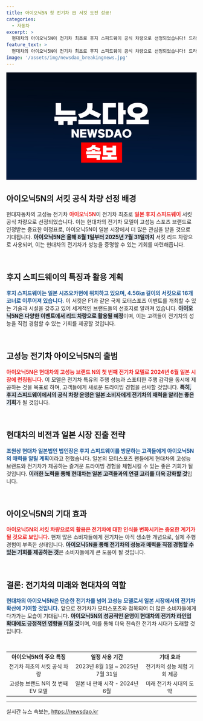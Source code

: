 ```yaml
---
title: 아이오닉5N 첫 전기차 日 서킷 도전 성공!
categories:
  - 자동차
excerpt: >
  현대차의 아이오닉5N이 전기차 최초로 후지 스피드웨이 공식 차량으로 선정되었습니다! 드라이빙의 즐거움을 전하며 일본 고객들에게 전기차의 매력을 선보일 예정입니다. 클릭해서 더 알아보세요!
feature_text: >
  현대차의 아이오닉5N이 전기차 최초로 후지 스피드웨이 공식 차량으로 선정되었습니다! 드라이빙의 즐거움을 전하며 일본 고객들에게 전기차의 매력을 선보일 예정입니다. 클릭해서 더 알아보세요!
image: '/assets/img/newsdao_breakingnews.jpg'
---
```


<p><img src="/assets/img/newsdao_breakingnews.jpg" alt="ranknews 속보" /></p>

<h2 data-ke-size="size26">아이오닉5N의 서킷 공식 차량 선정 배경</h2>

<p data-ke-size="size16">현대자동차의 고성능 전기차 <b><span style="color: #ee2323;">아이오닉5N</span></b>이 전기차 최초로 <b><span style="color: #ee2323;">일본 후지 스피드웨이</span></b> 서킷 공식 차량으로 선정되었습니다. 이는 현대차의 전기차 모델이 고성능 스포츠 브랜드로 인정받는 중요한 이정표로, 아이오닉5N이 일본 시장에서 더 많은 관심을 받을 것으로 기대됩니다. <b><span style="background-color: #21538527;">아이오닉5N은 올해 8월 1일부터 2025년 7월 31일까지</span></b> 서킷 리드 차량으로 사용되며, 이는 현대차의 전기차가 성능을 증명할 수 있는 기회를 마련해줍니다.</p>

<p data-ke-size="size16">&nbsp;</p>

<h2 data-ke-size="size26">후지 스피드웨이의 특징과 활용 계획</h2>

<p data-ke-size="size16"><b><span style="color: #1a5490;">후지 스피드웨이는 일본 시즈오카현에 위치하고 있으며, 4.56㎞ 길이의 서킷으로 16개 코너로 이루어져 있습니다.</span></b> 이 서킷은 F1과 같은 국제 모터스포츠 이벤트를 개최할 수 있는 기술과 시설을 갖추고 있어 세계적인 브랜드들의 선호지로 알려져 있습니다. <b><span style="background-color: #21538527;">아이오닉5N은 다양한 이벤트에서 리드 차량으로 활용될 예정</span></b>이며, 이는 고객들이 전기차의 성능을 직접 경험할 수 있는 기회를 제공할 것입니다.</p>

<p data-ke-size="size16">&nbsp;</p>

<h2 data-ke-size="size26">고성능 전기차 아이오닉5N의 출범</h2>

<p data-ke-size="size16"><b><span style="color: #ee2323;">아이오닉5N은 현대차의 고성능 브랜드 N의 첫 번째 전기차 모델로 2024년 6월 일본 시장에 런칭됩니다.</span></b> 이 모델은 전기차 특유의 주행 성능과 스포티한 주행 감각을 동시에 제공하는 것을 목표로 하며, 고객들에게 새로운 드라이빙 경험을 선사할 것입니다. <b><span style="background-color: #21538527;">특히, 후지 스피드웨이에서의 공식 차량 운영은 일본 소비자에게 전기차의 매력을 알리는 좋은 기회</span></b>가 될 것입니다.</p>

<p data-ke-size="size16">&nbsp;</p>

<h2 data-ke-size="size26">현대차의 비전과 일본 시장 진출 전략</h2>

<p data-ke-size="size16"><b><span style="color: #1a5490;">조원상 현대차 일본법인 법인장은 후지 스피드웨이를 방문하는 고객들에게 아이오닉5N의 매력을 알릴 계획</span></b>이라고 전했습니다. 일본의 모터스포츠 팬들에게 현대차의 고성능 브랜드와 전기차가 제공하는 즐거운 드라이빙 경험을 체험시킬 수 있는 좋은 기회가 될 것입니다. <b><span style="background-color: #21538527;">이러한 노력을 통해 현대차는 일본 고객들과의 연결 고리를 더욱 강화할 것</span></b>입니다.</p>

<p data-ke-size="size16">&nbsp;</p>

<h2 data-ke-size="size26">아이오닉5N의 기대 효과</h2>

<p data-ke-size="size16"><b><span style="color: #ee2323;">아이오닉5N의 서킷 차량으로의 활용은 전기차에 대한 인식을 변화시키는 중요한 계기가 될 것으로 보입니다.</span></b> 현재 많은 소비자들에게 전기차는 아직 생소한 개념으로, 실제 주행 경험이 부족한 상태입니다. <b><span style="background-color: #21538527;">아이오닉5N을 통해 전기차의 성능과 매력을 직접 경험할 수 있는 기회를 제공하는 것</span></b>은 소비자들에게 큰 도움이 될 것입니다.</p>

<p data-ke-size="size16">&nbsp;</p>

<h2 data-ke-size="size26">결론: 전기차의 미래와 현대차의 역할</h2>

<p data-ke-size="size16"><b><span style="color: #1a5490;">현대차의 아이오닉5N은 단순한 전기차를 넘어 고성능 모델로서 일본 시장에서의 전기차 확산에 기여할 것입니다.</span></b> 앞으로 전기차가 모터스포츠와 접목되어 더 많은 소비자들에게 다가가는 모습이 기대됩니다. <b><span style="background-color: #21538527;">아이오닉5N의 성공적인 운영이 현대차의 전기차 라인업 확대에도 긍정적인 영향을 미칠 것</span></b>이며, 이를 통해 더욱 친숙한 전기차 시대가 도래할 것입니다.</p>

<p data-ke-size="size16">&nbsp;</p>

<table style="width: 100%; border-collapse: collapse;">
  <tr>
    <td style="text-align: center; height: 17px;"><b>아이오닉5N의 주요 특징</b></td>
    <td style="text-align: center; height: 17px;"><b>일정 사용 기간</b></td>
    <td style="text-align: center; height: 17px;"><b>기대 효과</b></td>
  </tr>
  <tr>
    <td style="text-align: center; height: 17px;">전기차 최초의 서킷 공식 차량</td>
    <td style="text-align: center; height: 17px;">2023년 8월 1일 ~ 2025년 7월 31일</td>
    <td style="text-align: center; height: 17px;">전기차의 성능 체험 기회 제공</td>
  </tr>
  <tr>
    <td style="text-align: center; height: 17px;">고성능 브랜드 N의 첫 번째 EV 모델</td>
    <td style="text-align: center; height: 17px;">일본 내 판매 시작 - 2024년 6월</td>
    <td style="text-align: center; height: 17px;">미래 전기차 시대의 도약</td>
  </tr>
</table>

<hr>
실시간 뉴스 속보는, <a href="https://newsdao.kr" rel="dofollow">https://newsdao.kr</a>


